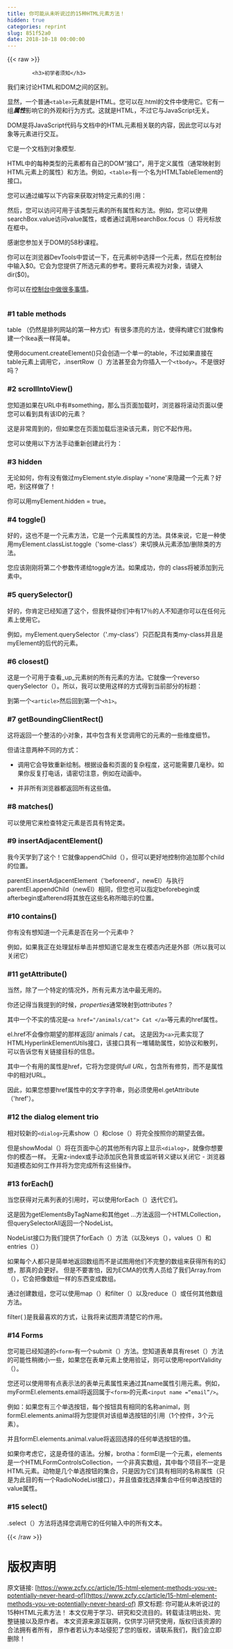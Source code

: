 ```yaml
---
title: 你可能从未听说过的15种HTML元素方法！
hidden: true
categories: reprint
slug: 851f52a0
date: 2018-10-18 00:00:00
---
```


{{< raw >}}

            <h3>初学者须知</h3>
<p>我们来讨论HTML和DOM之间的区别。</p>
<p>显然，一个普通<code>&lt;table&gt;</code>元素就是HTML。您可以在.html的文件中使用它。它有一组<em><strong>属性</strong></em>影响它的外观和行为方式。这就是HTML，不过它与JavaScript无关。</p>
<p>DOM是将JavaScript代码与文档中的HTML元素相关联的内容，因此您可以与对象等元素进行交互。</p>
<p>它是一个文档到对象模型.</p>
<p>HTML中的每种类型的元素都有自己的DOM“接口”，用于定义属性（通常映射到HTML元素上的属性）和方法。例如，<code>&lt;table&gt;</code>有一个名为HTMLTableElement的接口。</p>
<p>您可以通过编写以下内容来获取对特定元素的引用：</p>
<p>然后，您可以访问可用于该类型元素的所有属性和方法。例如，您可以使用searchBox.value访问value属性，或者通过调用searchBox.focus（）将光标放在框中。</p>
<p>感谢您参加关于DOM的58秒课程。</p>
<p>你可以在浏览器DevTools中尝试一下，在元素树中选择一个元素，然后在控制台中输入$0。它会为您提供了所选元素的参考。要将元素视为对象，请键入dir($0)。</p>
<p>你可以在<a href="https://developers.google.com/web/tools/chrome-devtools/console/command-line-reference">控制台中做很多事情</a>。</p>
<p><img src="https://p0.ssl.qhimg.com/t01132f7f9f4d990cdb.jpg" alt=""></p>
<h3>#1 table methods</h3>
<p>table （仍然是排列网站的第一种方式）有很多漂亮的方法，使得构建它们就像构建一个Ikea表一样简单。</p>
<p>使用document.createElement()只会创造一个单一的table，不过如果直接在table元素上调用它，.insertRow（）方法甚至会为你插入一个<code>&lt;tbody&gt;</code>。不是很好吗？</p>
<h3>#2 scrollIntoView()</h3>
<p>您知道如果在URL中有#something，那么当页面加载时，浏览器将滚动页面以便您可以看到具有该ID的元素？</p>
<p>这是非常周到的，但如果您在页面加载后渲染该元素，则它不起作用。</p>
<p>您可以使用以下方法手动重新创建此行为：</p>
<h3>#3 hidden</h3>
<p>无论如何，你有没有做过myElement.style.display ='none'来隐藏一个元素？好吧，别这样做了！</p>
<p>你可以用myElement.hidden = true。</p>
<h3>#4 toggle()</h3>
<p>好的，这也不是一个元素方法，它是一个元素属性的方法。具体来说，它是一种使用myElement.classList.toggle（'some-class'）来切换从元素添加/删除类的方法。</p>
<p>您应该刚刚将第二个参数传递给toggle方法。如果成功，你的 class将被添加到元素中。</p>
<h3>#5 querySelector()</h3>
<p>好的，你肯定已经知道了这个，但我怀疑你们中有17％的人不知道你可以在任何元素上使用它。</p>
<p>例如，myElement.querySelector（'.my-class'）只匹配具有类my-class并且是myElement的后代的元素。</p>
<h3>#6 closest()</h3>
<p>这是一个可用于查看_up_元素树的所有元素的方法。它就像一个reverso querySelector（）。所以，我可以使用这样的方式得到当前部分的标题：</p>
<p>到第一个<code>&lt;article&gt;</code>然后回到第一个<code>&lt;h1&gt;</code>。</p>
<h3>#7 getBoundingClientRect()</h3>
<p>这将返回一个整洁的小对象，其中包含有关您调用它的元素的一些维度细节。</p>
<p>但请注意两种不同的方式：</p>
<ul>
<li><p>调用它会导致重新绘制。根据设备和页面的复杂程度，这可能需要几毫秒。如果你反复打电话，请密切注意，例如在动画中。</p>
</li>
<li><p>并非所有浏览器都返回所有这些值。</p>
</li>
</ul>
<h3>#8 matches()</h3>
<p>可以使用它来检查特定元素是否具有特定类。</p>
<h3>#9 insertAdjacentElement()</h3>
<p>我今天学到了这个！它就像appendChild（），但可以更好地控制你追加那个child的位置。</p>
<p>parentEl.insertAdjacentElement（'beforeend'，newEl）与执行parentEl.appendChild（newEl）相同，但您也可以指定beforebegin或afterbegin或afterend将其放在这些名称所暗示的位置。 </p>
<h3>#10 contains()</h3>
<p>你有没有想知道一个元素是否在另一个元素中？</p>
<p>例如，如果我正在处理鼠标单击并想知道它是发生在模态内还是外部（所以我可以关闭它）</p>
<h3>#11 getAttribute()</h3>
<p>当然，除了一个特定的情况外，所有元素方法中最无用的。</p>
<p>你还记得当我提到的时候，<em>properties</em>通常映射到<em>attributes</em>？</p>
<p>其中一个不实的情况是<code>&lt;a href="/animals/cat"&gt; Cat &lt;/a&gt;</code>等元素的href属性。</p>
<p>el.href不会像你期望的那样返回/ animals / cat。
这是因为<code>&lt;a&gt;</code>元素实现了HTMLHyperlinkElementUtils接口，该接口具有一堆辅助属性，如协议和散列，可以告诉您有关链接目标的信息。</p>
<p>其中一个有用的属性是href，它将为您提供<em>full URL</em>，包含所有修剪，而不是属性中的相对URL。</p>
<p>因此，如果您想要href属性中的文字字符串，则必须使用el.getAttribute（'href'）。</p>
<h3>#12 the dialog element trio</h3>
<p>相对较新的<code>&lt;dialog&gt;</code>元素show（）和close（）将完全按照你的期望去做。</p>
<p>但是showModal（）将在页面中心的其他所有内容上显示<code>&lt;dialog&gt;</code>，就像你想要你的模态一样。
无需z-index或手动添加灰色背景或监听转义键以关闭它 - 浏览器知道模态如何工作并将为您完成所有这些操作。</p>
<h3>#13 forEach()</h3>
<p>当您获得对元素列表的引用时，可以使用forEach（）迭代它们。</p>
<p>这是因为getElementsByTagName和其他get ...方法返回一个HTMLCollection，但querySelectorAll返回一个NodeList。</p>
<p>NodeList接口为我们提供了forEach（）方法（以及keys（），values（）和entries（））</p>
<p>如果每个人都只是简单地返回数组而不是试图用他们不完整的数组来获得所有的幻想，那真的会更好。
但是不要害怕，因为ECMA的优秀人员给了我们Array.from（），它会把像数组一样的东西变成数组。</p>
<p>通过创建数组，您可以使用map（）和filter（）以及reduce（）或任何其他数组方法。</p>
<p>filter( )是我最喜欢的方式，让我将来试图弄清楚它的作用。</p>
<h3>#14 Forms</h3>
<p>您可能已经知道的<code>&lt;form&gt;</code>有一个submit（）方法。您知道表单具有reset（）方法的可能性稍微小一些，如果您在表单元素上使用验证，则可以使用reportValidity（）。</p>
<p>您还可以使用带有点表示法的表单元素属性来通过其name属性引用元素。例如，myFormEl.elements.email将返回属于<code>&lt;form&gt;</code>的元素<code>&lt;input name =“email”/&gt;</code>。</p>
<p>例如：如果您有三个单选按钮，每个按钮具有相同的名称animal，则formEl.elements.animal将为您提供对该组单选按钮的引用（1个控件，3个元素）。</p>
<p>并且formEl.elements.animal.value将返回选择的任何单选按钮的值。</p>
<p>如果你考虑它，这是奇怪的语法。分解，brotha：formEl是一个元素，elements是一个HTMLFormControlsCollection，一个非真实数组，其中每个项目不一定是HTML元素。动物是几个单选按钮的集合，只是因为它们具有相同的名称属性（只是为此目的有一个RadioNodeList接口），并且值查找选择集合中任何单选按钮的value属性。</p>
<h3>#15 select()</h3>
<p>.select（）方法将选择您调用它的任何输入中的所有文本。</p>

          
{{< /raw >}}

# 版权声明
原文链接: [https://www.zcfy.cc/article/15-html-element-methods-you-ve-potentially-never-heard-of](https://www.zcfy.cc/article/15-html-element-methods-you-ve-potentially-never-heard-of)
原文标题: 你可能从未听说过的15种HTML元素方法！
本文仅用于学习、研究和交流目的。转载请注明出处、完整链接以及原作者。
本文资源来源互联网，仅供学习研究使用，版权归该资源的合法拥有者所有，
原作者若认为本站侵犯了您的版权，请联系我们，我们会立即删除！
